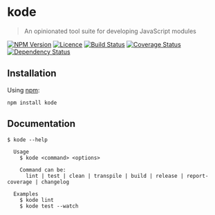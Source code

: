 # kode
> An opinionated tool suite for developing JavaScript modules

[![NPM Version][npm-img]][npm-link]
[![Licence][licence-img]][licence-link]
[![Build Status][travis-img]][travis-link]
[![Coverage Status][codecov-img]][codecov-link]
[![Dependency Status][gemnasium-img]][gemnasium-link]


## Installation

Using [npm](https://www.npmjs.com):

```
npm install kode
```


## Documentation

```
$ kode --help

  Usage
    $ kode <command> <options>

    Command can be:
      lint | test | clean | transpile | build | release | report-coverage | changelog

  Examples
    $ kode lint
    $ kode test --watch
```


[npm-img]: https://img.shields.io/npm/v/kode.svg?style=flat-square
[npm-link]: https://www.npmjs.com/package/kode

[licence-img]: https://img.shields.io/npm/l/kode.svg?style=flat-square
[licence-link]: LICENCE.md

[travis-img]: https://img.shields.io/travis/SimonDegraeve/kode.svg?style=flat-square
[travis-link]: https://travis-ci.org/SimonDegraeve/kode

[codecov-img]: https://img.shields.io/codecov/c/github/SimonDegraeve/kode/master.svg?style=flat-square
[codecov-link]: https://codecov.io/github/SimonDegraeve/kode?branch=master

[gemnasium-img]: https://img.shields.io/gemnasium/SimonDegraeve/kode.svg?style=flat-square
[gemnasium-link]: https://gemnasium.com/github.com/SimonDegraeve/kode
